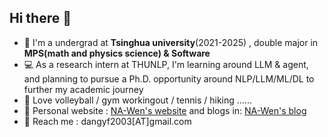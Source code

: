 ## Hi there 👋
 - 📕 I'm a undergrad at **Tsinghua university**(2021-2025) , double major in **MPS(math and physics science) & Software**
 - 💻 As a research intern at THUNLP, I'm learning around LLM & agent, and planning to pursue a Ph.D. opportunity around NLP/LLM/ML/DL to further my academic journey
 - 🏐 Love volleyball / gym workingout / tennis / hiking ......
 - 🧀 Personal website : [NA-Wen's website](https://na-wen.github.io/) and blogs in: [NA-Wen's blog](https://cuddly-athlete-ff1.notion.site/NA-Wen-s-blog-6efd65e06b934c369ba0f0ad7901c4f8)
 - 📧 Reach me : dangyf2003[AT]gmail.com
